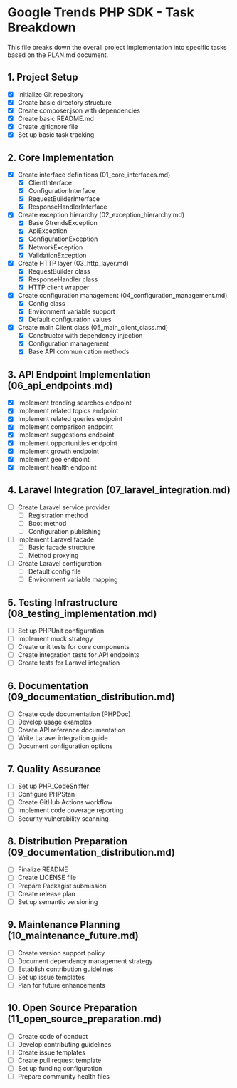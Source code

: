# Google Trends PHP SDK - Task Breakdown

This file breaks down the overall project implementation into specific tasks based on the PLAN.md document.

## 1. Project Setup

- [x] Initialize Git repository
- [x] Create basic directory structure
- [x] Create composer.json with dependencies
- [x] Create basic README.md
- [x] Create .gitignore file
- [x] Set up basic task tracking

## 2. Core Implementation

- [x] Create interface definitions (01_core_interfaces.md)
  - [x] ClientInterface
  - [x] ConfigurationInterface
  - [x] RequestBuilderInterface
  - [x] ResponseHandlerInterface

- [x] Create exception hierarchy (02_exception_hierarchy.md)
  - [x] Base GtrendsException
  - [x] ApiException
  - [x] ConfigurationException
  - [x] NetworkException
  - [x] ValidationException

- [x] Create HTTP layer (03_http_layer.md)
  - [x] RequestBuilder class
  - [x] ResponseHandler class
  - [x] HTTP client wrapper

- [x] Create configuration management (04_configuration_management.md)
  - [x] Config class
  - [x] Environment variable support
  - [x] Default configuration values

- [x] Create main Client class (05_main_client_class.md)
  - [x] Constructor with dependency injection
  - [x] Configuration management
  - [x] Base API communication methods

## 3. API Endpoint Implementation (06_api_endpoints.md)

- [x] Implement trending searches endpoint
- [x] Implement related topics endpoint
- [x] Implement related queries endpoint
- [x] Implement comparison endpoint
- [x] Implement suggestions endpoint
- [x] Implement opportunities endpoint
- [x] Implement growth endpoint
- [x] Implement geo endpoint
- [x] Implement health endpoint

## 4. Laravel Integration (07_laravel_integration.md)

- [ ] Create Laravel service provider
  - [ ] Registration method
  - [ ] Boot method
  - [ ] Configuration publishing

- [ ] Implement Laravel facade
  - [ ] Basic facade structure
  - [ ] Method proxying

- [ ] Create Laravel configuration
  - [ ] Default config file
  - [ ] Environment variable mapping

## 5. Testing Infrastructure (08_testing_implementation.md)

- [ ] Set up PHPUnit configuration
- [ ] Implement mock strategy
- [ ] Create unit tests for core components
- [ ] Create integration tests for API endpoints
- [ ] Create tests for Laravel integration

## 6. Documentation (09_documentation_distribution.md)

- [ ] Create code documentation (PHPDoc)
- [ ] Develop usage examples
- [ ] Create API reference documentation
- [ ] Write Laravel integration guide
- [ ] Document configuration options

## 7. Quality Assurance

- [ ] Set up PHP_CodeSniffer
- [ ] Configure PHPStan
- [ ] Create GitHub Actions workflow
- [ ] Implement code coverage reporting
- [ ] Security vulnerability scanning

## 8. Distribution Preparation (09_documentation_distribution.md)

- [ ] Finalize README
- [ ] Create LICENSE file
- [ ] Prepare Packagist submission
- [ ] Create release plan
- [ ] Set up semantic versioning

## 9. Maintenance Planning (10_maintenance_future.md)

- [ ] Create version support policy
- [ ] Document dependency management strategy
- [ ] Establish contribution guidelines
- [ ] Set up issue templates
- [ ] Plan for future enhancements

## 10. Open Source Preparation (11_open_source_preparation.md)

- [ ] Create code of conduct
- [ ] Develop contributing guidelines
- [ ] Create issue templates
- [ ] Create pull request template
- [ ] Set up funding configuration
- [ ] Prepare community health files 
